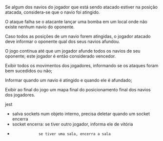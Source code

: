 Se algum dos navios do jogador que está sendo atacado estiver na posição atacada, considera-se que o navio foi atingido.

O ataque falha se o atacante lançar uma bomba em um local onde não existe nenhum navio do oponente.

Caso todos as posições de um navio forem atingidas, o jogador atacado deve informar o oponente qual dos seus navios afundou.

O jogo continua até que um jogador afunde todos os navios de seu oponente; este jogador é então considerado vencedor.

Exibir todos os movimentos dos jogadores, informando se os ataques foram bem sucedidos ou não;

Informar quando um navio é atingido e quando ele é afundado;

Exibir ao final do jogo um mapa final do posicionamento final dos navios dos jogadores.

jest

- salva sockets num objeto interno, precisa deletar quando um socket encerra
- socket encerra: se tiver outro jogador, informa ele de vitória
-                 se tiver uma sala, encerra a sala
